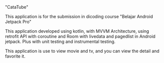 "CataTube" 

This application is for the submission in dicoding course "Belajar Android Jetpack Pro"

This application developed using kotlin, with MVVM Architecture, using retrofit API with coroutine and Room with livedata and pagedlist in Android jetpack. Plus with unit testing and instrumental testing.

This application is use to view movie and tv, and you can view the detail and favorite it. 
